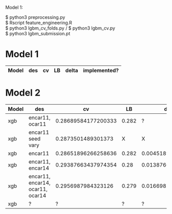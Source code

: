 Model 1: 

$ python3 preprocessing.py 
<br>
$ Rscript feature_engineering.R
<br>
$ python3 lgbm_cv_folds.py / $ python3 lgbm_cv.py 
<br>
$ python3 lgbm_submission.pt
# Model 1 

Model | des| cv | LB |  delta | implemented? 
--- | --- | --- | --- | --- | ---



# Model 2 

Model | des| cv | LB |  delta | implemented? 
--- | --- | --- | --- | --- | ---
xgb | encar11, ocar11 | 0.28689584177200333  |  0.282  | ?  |  X
xgb | encar11 seed vary | 0.2873501489301373   |  X  | X  |  X
xgb | encar11 | 0.28651896266258636   | 0.282   | 0.0045189626625  |  Y
xgb | encar11, encar14  | 0.29387663437974354  | 0.28   | 0.0138766343797  |  X
xgb | encar11, encar14, ocar11, ocar14  | 0.2956987984323126  | 0.279   | 0.0166987984323126  |  X
xgb | ? | ?  | ?   | ?  |  X


